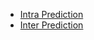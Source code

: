 * [Intra Prediction](docs/video-coding/h266/intra-prediction/)
* [Inter Prediction](docs/video-coding/h266/inter-prediction/)

